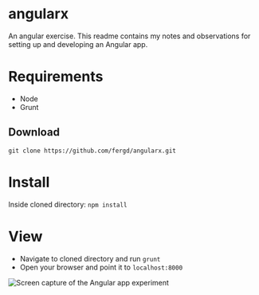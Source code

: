 # angularx
An angular exercise. This readme contains my notes and observations for setting up and developing an Angular app.

# Requirements
* Node
* Grunt

## Download
`git clone https://github.com/fergd/angularx.git`

# Install
Inside cloned directory: `npm install`

# View
* Navigate to cloned directory and run `grunt`
* Open your browser and point it to `localhost:8000`

![Screen capture of the Angular app experiment](http://static.christanfergus.com/images/angularx-screencap.png)
